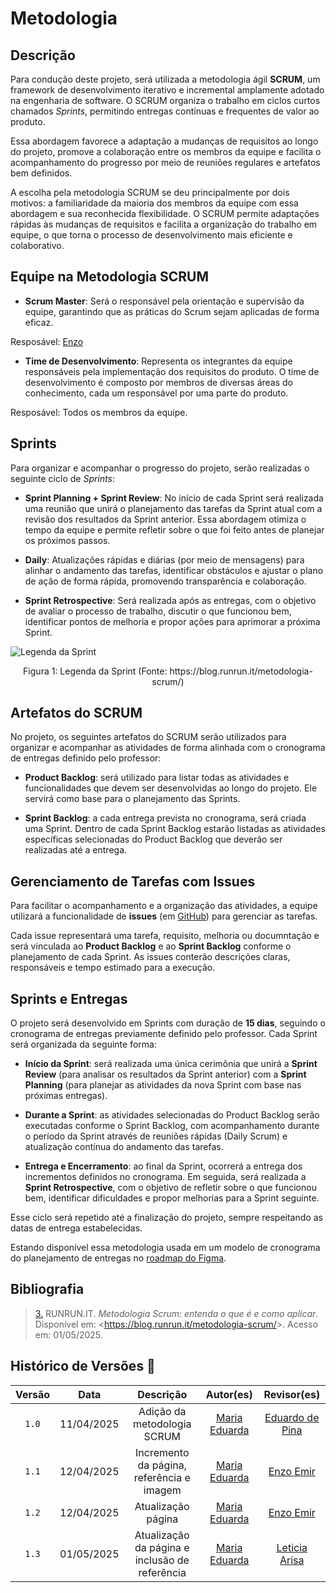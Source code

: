 # Metodologia

## Descrição

Para condução deste projeto, será utilizada a metodologia ágil **SCRUM**, um framework de desenvolvimento iterativo e incremental amplamente adotado na engenharia de software. O SCRUM organiza o trabalho em ciclos curtos chamados *Sprints*, permitindo entregas contínuas e frequentes de valor ao produto. 

Essa abordagem favorece a adaptação a mudanças de requisitos ao longo do projeto, promove a colaboração entre os membros da equipe e facilita o acompanhamento do progresso por meio de reuniões regulares e artefatos bem definidos.

A escolha pela metodologia SCRUM se deu principalmente por dois motivos: a familiaridade da maioria dos membros da equipe com essa abordagem e sua reconhecida flexibilidade. O SCRUM permite adaptações rápidas às mudanças de requisitos e facilita a organização do trabalho em equipe, o que torna o processo de desenvolvimento mais eficiente e colaborativo.

## Equipe na Metodologia SCRUM

- **Scrum Master**: Será o responsável pela orientação e supervisão da equipe, garantindo que as práticas do Scrum sejam aplicadas de forma eficaz.

Resposável: [Enzo](https://github.com/EnzoEmir)


- **Time de Desenvolvimento**: Representa os integrantes da equipe responsáveis pela implementação dos requisitos do produto. O time de desenvolvimento é composto por membros de diversas áreas do conhecimento, cada um responsável por uma parte do produto.

Resposável: Todos os membros da equipe.

## Sprints

Para organizar e acompanhar o progresso do projeto, serão realizadas o seguinte ciclo de *Sprints*:

- **Sprint Planning + Sprint Review**: No início de cada Sprint será realizada uma reunião que unirá o planejamento das tarefas da Sprint atual com a revisão dos resultados da Sprint anterior. Essa abordagem otimiza o tempo da equipe e permite refletir sobre o que foi feito antes de planejar os próximos passos.

- **Daily**: Atualizações rápidas e diárias (por meio de mensagens) para alinhar o andamento das tarefas, identificar obstáculos e ajustar o plano de ação de forma rápida, promovendo transparência e colaboração.

- **Sprint Retrospective**: Será realizada após as entregas, com o objetivo de avaliar o processo de trabalho, discutir o que funcionou bem, identificar pontos de melhoria e propor ações para aprimorar a próxima Sprint.

![Legenda da Sprint](https://blog.runrun.it/wp-content/uploads/2022/08/infografico_metodologia_scrum.png.webp)
<div style="text-align: center;">
    Figura 1: Legenda da Sprint (Fonte: https://blog.runrun.it/metodologia-scrum/)
</div>


## Artefatos do SCRUM

No projeto, os seguintes artefatos do SCRUM serão utilizados para organizar e acompanhar as atividades de forma alinhada com o cronograma de entregas definido pelo professor:

- **Product Backlog**: será utilizado para listar todas as atividades e funcionalidades que devem ser desenvolvidas ao longo do projeto. Ele servirá como base para o planejamento das Sprints.

- **Sprint Backlog**: a cada entrega prevista no cronograma, será criada uma Sprint. Dentro de cada Sprint Backlog estarão listadas as atividades específicas selecionadas do Product Backlog que deverão ser realizadas até a entrega.

## Gerenciamento de Tarefas com Issues

Para facilitar o acompanhamento e a organização das atividades, a equipe utilizará a funcionalidade de **issues** (em [GitHub](https://github.com/Requisitos-de-Software/2025.1-e-Titulo/issues)) para gerenciar as tarefas.

Cada issue representará uma tarefa, requisito, melhoria ou documntação e será vinculada ao **Product Backlog** e ao **Sprint Backlog** conforme o planejamento de cada Sprint. As issues conterão descrições claras, responsáveis e tempo estimado para a execução.

## Sprints e Entregas

O projeto será desenvolvido em Sprints com duração de **15 dias**, seguindo o cronograma de entregas previamente definido pelo professor. Cada Sprint será organizada da seguinte forma:

- **Início da Sprint**: será realizada uma única cerimônia que unirá a **Sprint Review** (para analisar os resultados da Sprint anterior) com a **Sprint Planning** (para planejar as atividades da nova Sprint com base nas próximas entregas).

- **Durante a Sprint**: as atividades selecionadas do Product Backlog serão executadas conforme o Sprint Backlog, com acompanhamento durante o período da Sprint através de reuniões rápidas (Daily Scrum) e atualização contínua do andamento das tarefas.

- **Entrega e Encerramento**: ao final da Sprint, ocorrerá a entrega dos incrementos definidos no cronograma. Em seguida, será realizada a **Sprint Retrospective**, com o objetivo de refletir sobre o que funcionou bem, identificar dificuldades e propor melhorias para a Sprint seguinte.

Esse ciclo será repetido até a finalização do projeto, sempre respeitando as datas de entrega estabelecidas.

Estando disponível essa metodologia usada em um modelo de cronograma do planejamento de entregas no [roadmap do Figma](https://www.figma.com/board/xSSxSQVfdcaUxAc1tFFIGa/MAPEAMENTO-REQUISITOS--Grupo-07-?node-id=0-1&p=f&t=N8YBHnmxADRwqMQq-0).


## Bibliografia

> <a id="SCRUM2" href="#TEC2">3.</a> RUNRUN.IT. *Metodologia Scrum: entenda o que é e como aplicar*. Disponível em: <<https://blog.runrun.it/metodologia-scrum/>>. Acesso em: 01/05/2025.


## Histórico de Versões 📅

| Versão | Data | Descrição | Autor(es) | Revisor(es) |
| :-: | :-: | :-: | :-: | :-: |
| `1.0` | 11/04/2025 | Adição da metodologia SCRUM | [Maria Eduarda](https://github.com/dudaa28) | [Eduardo de Pina](https://github.com/eduardodpms) |
| `1.1` | 12/04/2025 | Incremento da página, referência e imagem | [Maria Eduarda](https://github.com/dudaa28) | [Enzo Emir](https://github.com/EnzoEmir) |
| `1.2` | 12/04/2025 | Atualização página | [Maria Eduarda](https://github.com/dudaa28) | [Enzo Emir](https://github.com/EnzoEmir) |
| `1.3` | 01/05/2025 | Atualização da página e inclusão de referência | [Maria Eduarda](https://github.com/dudaa28) | [Leticia Arisa](https://github.com/Leticia-Arisa-K-Higa) |







